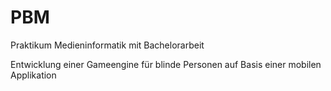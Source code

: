 # PBM
Praktikum Medieninformatik mit Bachelorarbeit

Entwicklung einer Gameengine für blinde Personen auf Basis einer mobilen Applikation


